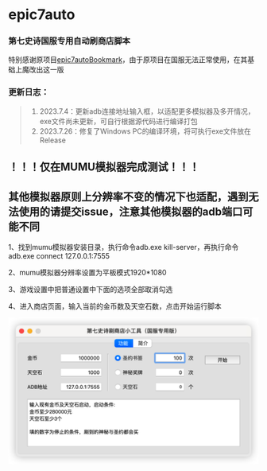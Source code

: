 # epic7auto
### 第七史诗国服专用自动刷商店脚本

特别感谢原项目[epic7autoBookmark](https://github.com/steven010116/epic7autoBookmark)，由于原项目在国服无法正常使用，在其基础上魔改出这一版

### 更新日志：
> 1. 2023.7.4：更新adb连接地址输入框，以适配更多模拟器及多开情况，exe文件尚未更新，可自行根据源代码进行编译打包
> 2. 2023.7.26：修复了Windows PC的编译环境，将可执行exe文件放在Release

## ！！！仅在MUMU模拟器完成测试！！！
## 其他模拟器原则上分辨率不变的情况下也适配，遇到无法使用的请提交issue，注意其他模拟器的adb端口可能不同



1、找到mumu模拟器安装目录，执行命令adb.exe kill-server，再执行命令adb.exe connect 127.0.0.1:7555

2、mumu模拟器分辨率设置为平板模式1920*1080

3、游戏设置中把普通设置中下面的选项全部取消勾选

4、进入商店页面，输入当前的金币数及天空石数，点击开始运行脚本

![image-20230704153623267](README.assets/image-20230704153623267.png)

